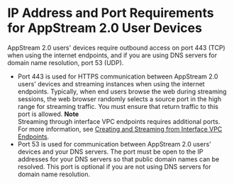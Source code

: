 # IP Address and Port Requirements for AppStream 2\.0 User Devices<a name="client-application-ports"></a>

AppStream 2\.0 users' devices require outbound access on port 443 \(TCP\) when using the internet endpoints, and if you are using DNS servers for domain name resolution, port 53 \(UDP\)\.
+ Port 443 is used for HTTPS communication between AppStream 2\.0 users' devices and streaming instances when using the internet endpoints\. Typically, when end users browse the web during streaming sessions, the web browser randomly selects a source port in the high range for streaming traffic\. You must ensure that return traffic to this port is allowed\.
**Note**  
Streaming through interface VPC endpoints requires additional ports\. For more information, see [Creating and Streaming from Interface VPC Endpoints](creating-streaming-from-interface-vpc-endpoints.md)\.
+ Port 53 is used for communication between AppStream 2\.0 users' devices and your DNS servers\. The port must be open to the IP addresses for your DNS servers so that public domain names can be resolved\. This port is optional if you are not using DNS servers for domain name resolution\. 